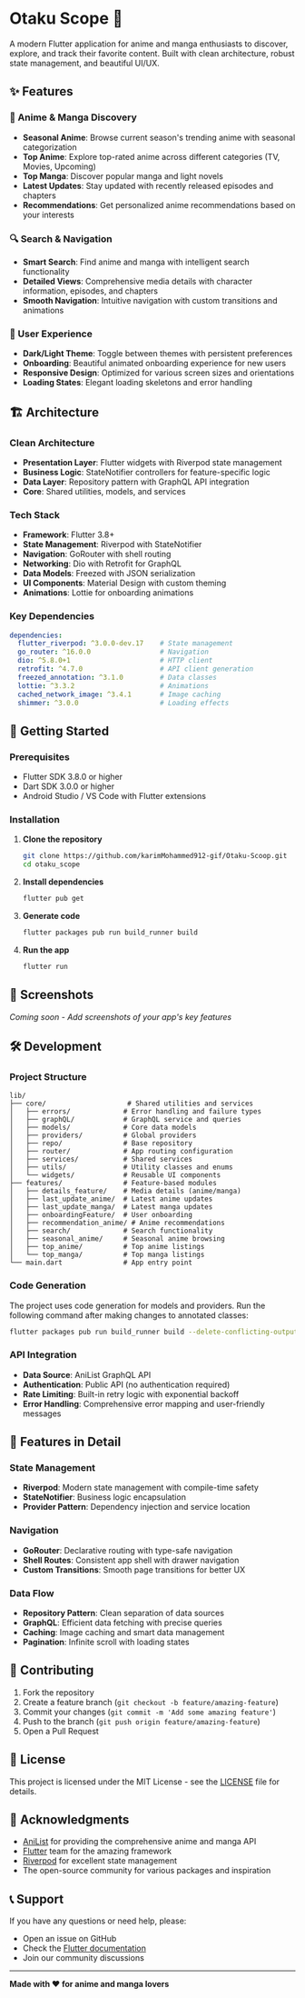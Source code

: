 # Otaku Scope 📱

A modern Flutter application for anime and manga enthusiasts to discover, explore, and track their favorite content. Built with clean architecture, robust state management, and beautiful UI/UX.

## ✨ Features

### 🎌 Anime & Manga Discovery
- **Seasonal Anime**: Browse current season's trending anime with seasonal categorization
- **Top Anime**: Explore top-rated anime across different categories (TV, Movies, Upcoming)
- **Top Manga**: Discover popular manga and light novels
- **Latest Updates**: Stay updated with recently released episodes and chapters
- **Recommendations**: Get personalized anime recommendations based on your interests

### 🔍 Search & Navigation
- **Smart Search**: Find anime and manga with intelligent search functionality
- **Detailed Views**: Comprehensive media details with character information, episodes, and chapters
- **Smooth Navigation**: Intuitive navigation with custom transitions and animations

### 🎨 User Experience
- **Dark/Light Theme**: Toggle between themes with persistent preferences
- **Onboarding**: Beautiful animated onboarding experience for new users
- **Responsive Design**: Optimized for various screen sizes and orientations
- **Loading States**: Elegant loading skeletons and error handling

## 🏗️ Architecture

### Clean Architecture
- **Presentation Layer**: Flutter widgets with Riverpod state management
- **Business Logic**: StateNotifier controllers for feature-specific logic
- **Data Layer**: Repository pattern with GraphQL API integration
- **Core**: Shared utilities, models, and services

### Tech Stack
- **Framework**: Flutter 3.8+
- **State Management**: Riverpod with StateNotifier
- **Navigation**: GoRouter with shell routing
- **Networking**: Dio with Retrofit for GraphQL
- **Data Models**: Freezed with JSON serialization
- **UI Components**: Material Design with custom theming
- **Animations**: Lottie for onboarding animations

### Key Dependencies
```yaml
dependencies:
  flutter_riverpod: ^3.0.0-dev.17    # State management
  go_router: ^16.0.0                 # Navigation
  dio: ^5.8.0+1                      # HTTP client
  retrofit: ^4.7.0                   # API client generation
  freezed_annotation: ^3.1.0         # Data classes
  lottie: ^3.3.2                     # Animations
  cached_network_image: ^3.4.1       # Image caching
  shimmer: ^3.0.0                    # Loading effects
```

## 🚀 Getting Started

### Prerequisites
- Flutter SDK 3.8.0 or higher
- Dart SDK 3.0.0 or higher
- Android Studio / VS Code with Flutter extensions

### Installation

1. **Clone the repository**
   ```bash
   git clone https://github.com/karimMohammed912-gif/Otaku-Scoop.git
   cd otaku_scope
   ```

2. **Install dependencies**
   ```bash
   flutter pub get
   ```

3. **Generate code**
   ```bash
   flutter packages pub run build_runner build
   ```

4. **Run the app**
   ```bash
   flutter run
   ```

## 📱 Screenshots

*Coming soon - Add screenshots of your app's key features*

## 🛠️ Development

### Project Structure
```
lib/
├── core/                    # Shared utilities and services
│   ├── errors/             # Error handling and failure types
│   ├── graphQL/            # GraphQL service and queries
│   ├── models/             # Core data models
│   ├── providers/          # Global providers
│   ├── repo/               # Base repository
│   ├── router/             # App routing configuration
│   ├── services/           # Shared services
│   ├── utils/              # Utility classes and enums
│   └── widgets/            # Reusable UI components
├── features/               # Feature-based modules
│   ├── details_feature/    # Media details (anime/manga)
│   ├── last_update_anime/  # Latest anime updates
│   ├── last_update_manga/  # Latest manga updates
│   ├── onboardingFeature/  # User onboarding
│   ├── recommendation_anime/ # Anime recommendations
│   ├── search/             # Search functionality
│   ├── seasonal_anime/     # Seasonal anime browsing
│   ├── top_anime/          # Top anime listings
│   └── top_manga/          # Top manga listings
└── main.dart               # App entry point
```

### Code Generation
The project uses code generation for models and providers. Run the following command after making changes to annotated classes:

```bash
flutter packages pub run build_runner build --delete-conflicting-outputs
```

### API Integration
- **Data Source**: AniList GraphQL API
- **Authentication**: Public API (no authentication required)
- **Rate Limiting**: Built-in retry logic with exponential backoff
- **Error Handling**: Comprehensive error mapping and user-friendly messages

## 🎯 Features in Detail

### State Management
- **Riverpod**: Modern state management with compile-time safety
- **StateNotifier**: Business logic encapsulation
- **Provider Pattern**: Dependency injection and service location

### Navigation
- **GoRouter**: Declarative routing with type-safe navigation
- **Shell Routes**: Consistent app shell with drawer navigation
- **Custom Transitions**: Smooth page transitions for better UX

### Data Flow
- **Repository Pattern**: Clean separation of data sources
- **GraphQL**: Efficient data fetching with precise queries
- **Caching**: Image caching and smart data management
- **Pagination**: Infinite scroll with loading states

## 🤝 Contributing

1. Fork the repository
2. Create a feature branch (`git checkout -b feature/amazing-feature`)
3. Commit your changes (`git commit -m 'Add some amazing feature'`)
4. Push to the branch (`git push origin feature/amazing-feature`)
5. Open a Pull Request

## 📄 License

This project is licensed under the MIT License - see the [LICENSE](LICENSE) file for details.

## 🙏 Acknowledgments

- [AniList](https://anilist.co/) for providing the comprehensive anime and manga API
- [Flutter](https://flutter.dev/) team for the amazing framework
- [Riverpod](https://riverpod.dev/) for excellent state management
- The open-source community for various packages and inspiration

## 📞 Support

If you have any questions or need help, please:
- Open an issue on GitHub
- Check the [Flutter documentation](https://docs.flutter.dev/)
- Join our community discussions

---

**Made with ❤️ for anime and manga lovers**
